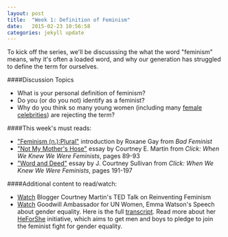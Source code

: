 ```yaml
---
layout: post
title:  "Week 1: Definition of Feminism"
date:   2015-02-23 10:56:58
categories: jekyll update
---
```

To kick off the series, we'll be discusssing the what the word "feminism" means, why it's often a loaded word, and why our generation has struggled to define the term for ourselves.

####Discussion Topics

* What is your personal definition of feminism?
* Do you (or do you not) identify as a feminist?
* Why do you think so many young women (including many [female celebrities](http://www.cosmopolitan.com/politics/news/a28510/misconceptions-about-feminism/)) are rejecting the term? 

####This week's must reads:

* ["Feminism (n.):Plural"](https://books.google.com/books?id=o7vABAAAQBAJ&pg=PT9&lpg=PT9&dq=Feminism+%28n.%29:Plural+introduction+by+Roxane+Gay&source=bl&ots=9ttNIpx7Gc&sig=zo__vdygrf2QgJM8ilFnIHCH4bY&hl=en&sa=X&ei=oAK8VIL_HJPCsATKuIKQDw&ved=0CC0Q6AEwAg#v=onepage&q&f=false) introduction by Roxane Gay from *Bad Feminist*
* ["Not My Mother's Hose"](https://books.google.com/books?id=5LYiBQAAQBAJ&lpg=PA88&ots=GyPQ1xf1_f&dq=not%20my%20mother's%20hose%20by%20courtney%20e.%20martin&pg=PA89#v=onepage&q&f=false) essay by Courtney E. Martin from *Click: When We Knew We Were Feminists*, pages 89-93
* ["Word and Deed"](https://books.google.com/books?id=5LYiBQAAQBAJ&lpg=PA88&ots=GyPQ1xf1_f&dq=not%20my%20mother's%20hose%20by%20courtney%20e.%20martin&pg=PA191#v=onepage&q&f=false) essay by J. Courtney Sullivan from *Click: When We Knew We Were Feminists*, pages 191-197

####Additional content to read/watch: 

* [Watch](https://www.ted.com/talks/courtney_martin_reinventing_feminism) Blogger Courtney Martin's TED Talk on Reinventing Feminism
*  [Watch](https://www.youtube.com/watch?v=p-iFl4qhBsE) Goodwill Ambassador for UN Women, Emma Watson's Speech about gender equality. Here is the full [transcript](http://sociology.about.com/od/Current-Events-in-Sociological-Context/fl/Full-Transcript-of-Emma-Watsons-Speech-on-Gender-Equality-at-the-UN.htm). Read more about her [HeForShe](http://www.heforshe.org) initiative, which aims to get men and boys to pledge to join the feminist fight for gender equality.

